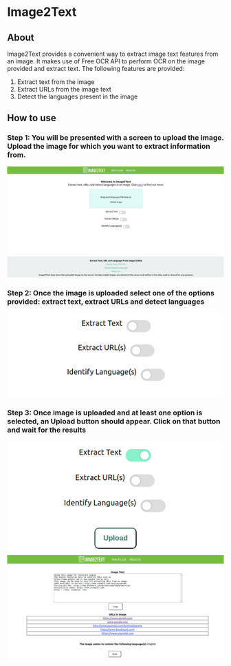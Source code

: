 # Image2Text
## About
Image2Text provides a convenient way to extract image text features from an image. It makes use of Free OCR API to perform OCR on the image provided and extract text.
The following features are provided:
1. Extract text from the image
2. Extract URLs from the image text
3. Detect the languages present in the image

## How to use
### Step 1: You will be presented with a screen to upload the image. Upload the image for which you want to extract information from.
![Step 1](frontend/public/step1.png?raw=true)

### Step 2: Once the image is uploaded select one of the options provided: extract text, extract URLs and detect languages
![Step 2](frontend/public/step2.png?raw=true)

### Step 3: Once image is uploaded and at least one option is selected, an Upload button should appear. Click on that button and wait for the results

![Step 3](frontend/public/step3.png?raw=true)
![Results](frontend/public/results.png?raw=true)
